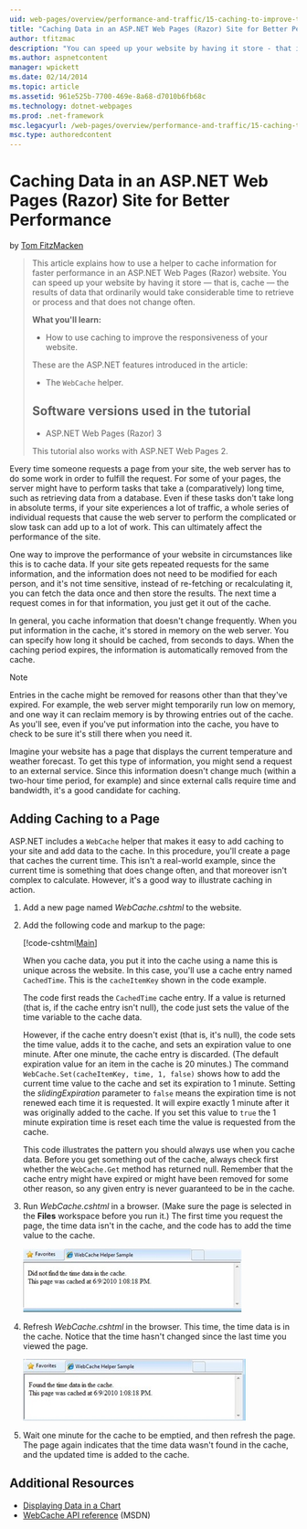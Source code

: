 ```yaml
---
uid: web-pages/overview/performance-and-traffic/15-caching-to-improve-the-performance-of-your-website
title: "Caching Data in an ASP.NET Web Pages (Razor) Site for Better Performance | Microsoft Docs"
author: tfitzmac
description: "You can speed up your website by having it store - that is, cache - the results of data that ordinarily would take considerable time to retrieve or process a..."
ms.author: aspnetcontent
manager: wpickett
ms.date: 02/14/2014
ms.topic: article
ms.assetid: 961e525b-7700-469e-8a68-d7010b6fb68c
ms.technology: dotnet-webpages
ms.prod: .net-framework
msc.legacyurl: /web-pages/overview/performance-and-traffic/15-caching-to-improve-the-performance-of-your-website
msc.type: authoredcontent
---
```

Caching Data in an ASP.NET Web Pages (Razor) Site for Better Performance
====================
by [Tom FitzMacken](https://github.com/tfitzmac)

> This article explains how to use a helper to cache information for faster performance in an ASP.NET Web Pages (Razor) website. You can speed up your website by having it store &#8212; that is, cache &#8212; the results of data that ordinarily would take considerable time to retrieve or process and that does not change often.
> 
> **What you'll learn:** 
> 
> - How to use caching to improve the responsiveness of your website.
> 
> These are the ASP.NET features introduced in the article:
> 
> - The `WebCache` helper.
>   
> 
> ## Software versions used in the tutorial
> 
> 
> - ASP.NET Web Pages (Razor) 3
>   
> 
> This tutorial also works with ASP.NET Web Pages 2.


Every time someone requests a page from your site, the web server has to do some work in order to fulfill the request. For some of your pages, the server might have to perform tasks that take a (comparatively) long time, such as retrieving data from a database. Even if these tasks don't take long in absolute terms, if your site experiences a lot of traffic, a whole series of individual requests that cause the web server to perform the complicated or slow task can add up to a lot of work. This can ultimately affect the performance of the site.

One way to improve the performance of your website in circumstances like this is to cache data. If your site gets repeated requests for the same information, and the information does not need to be modified for each person, and it's not time sensitive, instead of re-fetching or recalculating it, you can fetch the data once and then store the results. The next time a request comes in for that information, you just get it out of the cache.

In general, you cache information that doesn't change frequently. When you put information in the cache, it's stored in memory on the web server. You can specify how long it should be cached, from seconds to days. When the caching period expires, the information is automatically removed from the cache.

> [!NOTE]
> Entries in the cache might be removed for reasons other than that they've expired. For example, the web server might temporarily run low on memory, and one way it can reclaim memory is by throwing entries out of the cache. As you'll see, even if you've put information into the cache, you have to check to be sure it's still there when you need it.


Imagine your website has a page that displays the current temperature and weather forecast. To get this type of information, you might send a request to an external service. Since this information doesn't change much (within a two-hour time period, for example) and since external calls require time and bandwidth, it's a good candidate for caching.

## Adding Caching to a Page

ASP.NET includes a `WebCache` helper that makes it easy to add caching to your site and add data to the cache. In this procedure, you'll create a page that caches the current time. This isn't a real-world example, since the current time is something that does change often, and that moreover isn't complex to calculate. However, it's a good way to illustrate caching in action.

1. Add a new page named *WebCache.cshtml* to the website.
2. Add the following code and markup to the page:

    [!code-cshtml[Main](15-caching-to-improve-the-performance-of-your-website/samples/sample1.cshtml)]

    When you cache data, you put it into the cache using a name this is unique across the website. In this case, you'll use a cache entry named `CachedTime`. This is the `cacheItemKey` shown in the code example.

    The code first reads the `CachedTime` cache entry. If a value is returned (that is, if the cache entry isn't null), the code just sets the value of the time variable to the cache data.

    However, if the cache entry doesn't exist (that is, it's null), the code sets the time value, adds it to the cache, and sets an expiration value to one minute. After one minute, the cache entry is discarded. (The default expiration value for an item in the cache is 20 minutes.) The command `WebCache.Set(cacheItemKey, time, 1, false)` shows how to add the current time value to the cache and set its expiration to 1 minute. Setting the *slidingExpiration* parameter to `false` means the expiration time is not renewed each time it is requested. It will expire exactly 1 minute after it was originally added to the cache. If you set this value to `true` the 1 minute expiration time is reset each time the value is requested from the cache.

    This code illustrates the pattern you should always use when you cache data. Before you get something out of the cache, always check first whether the `WebCache.Get` method has returned null. Remember that the cache entry might have expired or might have been removed for some other reason, so any given entry is never guaranteed to be in the cache.
3. Run *WebCache.cshtml* in a browser. (Make sure the page is selected in the **Files** workspace before you run it.) The first time you request the page, the time data isn't in the cache, and the code has to add the time value to the cache.

    ![cache-1](15-caching-to-improve-the-performance-of-your-website/_static/image1.jpg)
4. Refresh *WebCache.cshtml* in the browser. This time, the time data is in the cache. Notice that the time hasn't changed since the last time you viewed the page.

    ![cache-2](15-caching-to-improve-the-performance-of-your-website/_static/image2.jpg)
5. Wait one minute for the cache to be emptied, and then refresh the page. The page again indicates that the time data wasn't found in the cache, and the updated time is added to the cache.

<a id="Additional_Resources"></a>
## Additional Resources


- [Displaying Data in a Chart](https://go.microsoft.com/fwlink/?LinkId=202895)
- [WebCache API reference](https://msdn.microsoft.com/en-us/library/system.web.helpers.webcache(v=vs.99).aspx) (MSDN)
